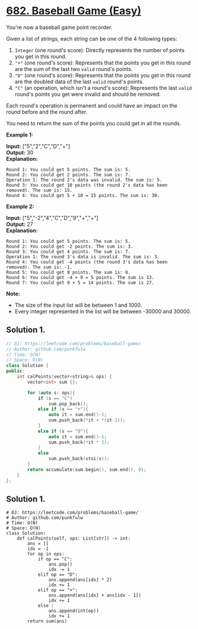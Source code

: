 # [682. Baseball Game (Easy)](https://leetcode.com/problems/baseball-game/)
You're now a baseball game point recorder.

Given a list of strings, each string can be one of the 4 following types:

1.  `Integer` (one round's score): Directly represents the number of points you get in this round.
2.  `"+"` (one round's score): Represents that the points you get in this round are the sum of the last two `valid` round's points.
3.  `"D"` (one round's score): Represents that the points you get in this round are the doubled data of the last `valid` round's points.
4.  `"C"` (an operation, which isn't a round's score): Represents the last `valid` round's points you get were invalid and should be removed.

Each round's operation is permanent and could have an impact on the round before and the round after.

You need to return the sum of the points you could get in all the rounds.

**Example 1:**  

**Input:** \["5","2","C","D","+"\]  
**Output:** 30  
**Explanation:** 
```
Round 1: You could get 5 points. The sum is: 5.
Round 2: You could get 2 points. The sum is: 7.
Operation 1: The round 2's data was invalid. The sum is: 5.  
Round 3: You could get 10 points (the round 2's data has been removed). The sum is: 15.
Round 4: You could get 5 + 10 = 15 points. The sum is: 30.
```

**Example 2:**  

**Input:** \["5","-2","4","C","D","9","+","+"\]  
**Output:** 27  
**Explanation:**   
```
Round 1: You could get 5 points. The sum is: 5.
Round 2: You could get -2 points. The sum is: 3.
Round 3: You could get 4 points. The sum is: 7.
Operation 1: The round 3's data is invalid. The sum is: 3.  
Round 4: You could get -4 points (the round 3's data has been removed). The sum is: -1.
Round 5: You could get 9 points. The sum is: 8.
Round 6: You could get -4 + 9 = 5 points. The sum is 13.
Round 7: You could get 9 + 5 = 14 points. The sum is 27.
```

**Note:**  

*   The size of the input list will be between 1 and 1000.
*   Every integer represented in the list will be between -30000 and 30000.

## Solution 1.

```cpp
// OJ: https://leetcode.com/problems/baseball-game/
// Author: github.com/punkfulw
// Time: O(N)
// Space: O(N)
class Solution {
public:
    int calPoints(vector<string>& ops) {
        vector<int> sum {};

        for (auto s: ops){
            if (s == "C")
                sum.pop_back();    
            else if (s == "+"){
                auto it = sum.end()-1;
                sum.push_back(*it + *(it-1));
            }    
            else if (s == "D"){
                auto it = sum.end()-1;
                sum.push_back(*it * 2);
            }
            else
                sum.push_back(stoi(s));
        }
        return accumulate(sum.begin(), sum.end(), 0);
    }
};
```

## Solution 1.

```python3
# OJ: https://leetcode.com/problems/baseball-game/
# Author: github.com/punkfulw
# Time: O(N)
# Space: O(N)
class Solution:
    def calPoints(self, ops: List[str]) -> int:
        ans = []
        idx = -1
        for op in ops:
            if op == "C":
                ans.pop()
                idx -= 1
            elif op == "D":
                ans.append(ans[idx] * 2)
                idx += 1
            elif op == "+":
                ans.append(ans[idx] + ans[idx - 1])
                idx += 1
            else :
                ans.append(int(op))
                idx += 1
        return sum(ans)
```
